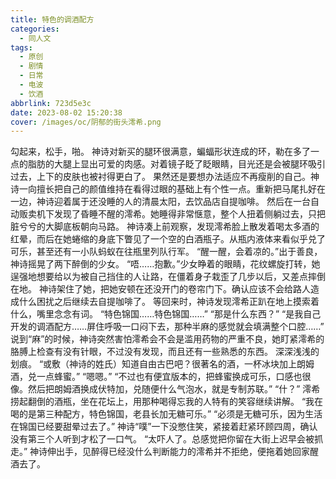 ```yaml
---
title: 特色的调酒配方
categories:
  - 同人文
tags:
  - 原创
  - 剧情
  - 日常
  - 电波
  - 饮酒
abbrlink: 723d5e3c
date: 2023-08-02 15:20:38
cover: /images/oc/阴郁的街头澪希.png
---
```


勾起来，松手，啪。
神诗对新买的腿环很满意，蝙蝠形状连成的环，勒在多了一点的脂肪的大腿上显出可爱的肉感。对着镜子眨了眨眼睛，目光还是会被腿环吸引过去，上下的皮肤也被衬得更白了。
果然还是要想办法适应不再瘦削的自己。神诗一向擅长把自己的颜值维持在看得过眼的基础上有个性一点。重新把马尾扎好在一边，神诗迎着属于还没睡的人的清晨太阳，去饮品店自提咖啡。
然后在一台自动贩卖机下发现了昏睡不醒的澪希。她睡得非常惬意，整个人扭着侧躺过去，只把脏兮兮的大脚底板朝向马路。
神诗凑上前观察，发现澪希脸上散发着喝太多酒的红晕，而后在她蜷缩的身底下瞥见了一个空的白酒瓶子。从瓶内液体来看似乎兑了可乐，甚至还有一小队蚂蚁在往瓶里列队行军。
“醒一醒，会着凉的。”出于善良，神诗摇晃了两下醉倒的少女。
“唔……抱歉。”少女睁着的眼睛，花纹螺旋打转，她逞强地想要给以为被自己挡住的人让路，在僵着身子栽歪了几步以后，又差点摔倒在地。
神诗架住了她，把她安顿在还没开门的卷帘门下。确认应该不会给路人造成什么困扰之后继续去自提咖啡了。
等回来时，神诗发现澪希正趴在地上摸索着什么，嘴里念念有词。
“特色锦国……特色锦国……”
“那是什么东西？”
“是我自己开发的调酒配方……屏住呼吸一口闷下去，那种半麻的感觉就会填满整个口腔……”
说到“麻”的时候，神诗突然害怕澪希会不会是滥用药物的严重不良，她盯紧澪希的胳膊上检查有没有针眼，不过没有发现，而且还有一些熟悉的东西。
深深浅浅的划痕。
“或敷（神诗的姓氏）知道自由古巴吧？很著名的酒，一杯冰块加上朗姆酒，兑一点蜂蜜。”
“嗯嗯。”
“不过也有便宜版本的，把蜂蜜换成可乐，口感也很像。然后把朗姆酒换成伏特加，兑随便什么气泡水，就是专制苏联。”
“什？”
澪希捞起翻倒的酒瓶，坐在花坛上，用那种喝得忘我的人特有的笑容继续讲解。
“我在喝的是第三种配方，特色锦国，老县长加无糖可乐。”
“必须是无糖可乐，因为生活在锦国已经要甜晕过去了。”
神诗“噗”一下没憋住笑，紧接着赶紧环顾四周，确认没有第三个人听到才松了一口气。
“太吓人了。总感觉把你留在大街上迟早会被抓走。”
神诗伸出手，见醉得已经没什么判断能力的澪希并不拒绝，便拖着她回家醒酒去了。
